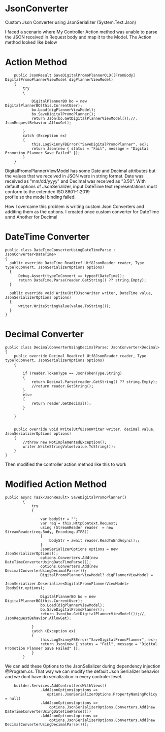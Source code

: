 # JsonConverter
Custom Json Converter using JsonSerializer (System.Text.Json)

I faced a scenario  where My Controller Action method was unable to parse the JSON received in Request body and map it to the Model.
The Action method looked like below
# Action Method
        public JsonResult SaveDigitalPromoPlannerOLD([FromBody] DigitalPromoPlannerViewModel digPlannerViewModel)
        {
            try
            {        

                DigitalPlannerBO bo = new DigitalPlannerBO(this.CurrentUser);
                bo.Load(digPlannerViewModel);
                bo.SaveDigitalPromoPlanner();
                return Json(bo.GetDigitalPlannerViewModel());//, JsonRequestBehavior.AllowGet);               

            }
            catch (Exception ex)
            {
                this.LogSkinnyFBError("SaveDigitalPromoPlanner", ex);
                return Json(new { status = "Fail", message = "Digital Promotion Planner Save Failed" });
            }
        }

  DigitalPromoPlannerViewModel has some Date and Decimal attributes but the values that we received in JSON were in string format.
  Date was received as "mm/dd/yyyy" and Decimal was received as "3.50". With default options of JsonSerializer, input DateTime text representations must conform to the extended ISO 8601-1:2019   
  profile so the model binding failed.

  How I overcame this problem is writing custom Json Converters and additing them as the options. I created once custom converter for DateTime annd Another for Decimal
# DateTime Converter
    public class DateTimeConverterUsingDateTimeParse : JsonConverter<DateTime>
    {
      public override DateTime Read(ref Utf8JsonReader reader, Type typeToConvert, JsonSerializerOptions options)
      {
          Debug.Assert(typeToConvert == typeof(DateTime));
          return DateTime.Parse(reader.GetString() ?? string.Empty);
      }
  
      public override void Write(Utf8JsonWriter writer, DateTime value, JsonSerializerOptions options)
      {
          writer.WriteStringValue(value.ToString());
      }
    }

# Decimal Converter
    public class DecimalConverterUsingDecimalParse: JsonConverter<Decimal>
    {
        public override Decimal Read(ref Utf8JsonReader reader, Type typeToConvert, JsonSerializerOptions options)
        {
            
            if (reader.TokenType == JsonTokenType.String)
            {
                return Decimal.Parse(reader.GetString() ?? string.Empty);
                //return reader.GetString();
            }
            else
            {
                return reader.GetDecimal();
            }     
    
        }
    
  
        public override void Write(Utf8JsonWriter writer, decimal value, JsonSerializerOptions options)
        {
            //throw new NotImplementedException();
            writer.WriteStringValue(value.ToString());
        }
    }


Then modified the controller action method like this to work

# Modified Action Method

    public async Task<JsonResult> SaveDigitalPromoPlanner()
            {
                try
                {
                   
                    var bodyStr = "";
                    var req = this.HttpContext.Request;                    
                    using (StreamReader reader  = new StreamReader(req.Body, Encoding.UTF8))
                    {
                        bodyStr = await reader.ReadToEndAsync();;
                    }                    
                    JsonSerializerOptions options = new JsonSerializerOptions();
                    options.Converters.Add(new DateTimeConverterUsingDateTimeParse());
                    options.Converters.Add(new DecimalConverterUsingDecimalParse());
                    DigitalPromoPlannerViewModel? digPlannerViewModel = 
                    JsonSerializer.Deserialize<DigitalPromoPlannerViewModel>(bodyStr,options);                
    
                    DigitalPlannerBO bo = new DigitalPlannerBO(this.CurrentUser);
                    bo.Load(digPlannerViewModel);
                    bo.SaveDigitalPromoPlanner();
                    return Json(bo.GetDigitalPlannerViewModel());//, JsonRequestBehavior.AllowGet);               
    
                }
                catch (Exception ex)
                {
                    this.LogSkinnyFBError("SaveDigitalPromoPlanner", ex);
                    return Json(new { status = "Fail", message = "Digital Promotion Planner Save Failed" });
                }
            }


We can add these Options to the JsonSelializer during dependency injection @Program.cs. That way we can modify the default Json Serlializer behavior and we dont have do serialization in every controler level.

        builder.Services.AddControllersWithViews()
                    .AddJsonOptions(options => 
                       options.JsonSerializerOptions.PropertyNamingPolicy = null)
                    .AddJsonOptions(options => 
                        options.JsonSerializerOptions.Converters.Add(new DateTimeConverterUsingDateTimeParse()))
                    .AddJsonOptions(options => 
                        options.JsonSerializerOptions.Converters.Add(new DecimalConverterUsingDecimalParse()));
